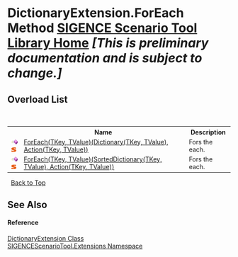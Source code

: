 # DictionaryExtension.ForEach Method <a href="https://github.com/ObiWanLansi/SIGENCE-Scenario-Tool">SIGENCE Scenario Tool Library Home</a> _**\[This is preliminary documentation and is subject to change.\]**_


## Overload List
&nbsp;<table><tr><th></th><th>Name</th><th>Description</th></tr><tr><td>![Public method](media/pubmethod.gif "Public method")![Static member](media/static.gif "Static member")</td><td><a href="84cf6801-cbc9-f119-efdd-d3ab18fe0bb7.md">ForEach(TKey, TValue)(Dictionary(TKey, TValue), Action(TKey, TValue))</a></td><td>
Fors the each.</td></tr><tr><td>![Public method](media/pubmethod.gif "Public method")![Static member](media/static.gif "Static member")</td><td><a href="06de8ed4-5ad2-40a1-e553-5fffe25cd6e0.md">ForEach(TKey, TValue)(SortedDictionary(TKey, TValue), Action(TKey, TValue))</a></td><td>
Fors the each.</td></tr></table>&nbsp;
<a href="#dictionaryextension.foreach-method">Back to Top</a>

## See Also


#### Reference
<a href="fad9f38d-4408-43b2-763a-5dd0dacf6b42.md">DictionaryExtension Class</a><br /><a href="f2af11f5-ae9d-3dcc-a4a9-ba07a037925f.md">SIGENCEScenarioTool.Extensions Namespace</a><br />